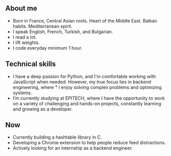 ## About me

* Born in France, Central Asian roots. Heart of the Middle East. Balkan habits. Mediterranean spirit.
* I speak English, French, Turkish, and Bulgarian.
* I read a lot.
* I lift weights.
* I code everyday minimum 1 hour.
  
## Technical skills
* I have a deep passion for Python, and I'm comfortable working with JavaScript when needed. However, my true focus lies in backend engineering, where * I enjoy solving complex problems and optimizing systems.
* I’m currently studying at EPITECH, where I have the opportunity to work on a variety of challenging and hands-on projects, constantly learning and growing as a developer.

## Now
* Currently building a hashtable library in C.
* Developing a Chrome extension to help people reduce feed distractions.
* Actively looking for an internship as a backend engineer.
